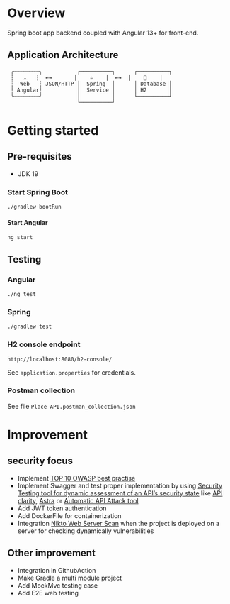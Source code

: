 # Overview
Spring boot app backend coupled with Angular 13+ for front-end.

## Application Architecture


```
 ╭┄┄┄┄┄┄┄┄╮           ┌──────────┐      ┌──────────┐
 ┆   ☁   ┆  ←→       │    ☕    │  ←→  │    💾    │
 ┆  Web   ┆ JSON/HTTP │  Spring  │      │ Database │
 ┆ Angular┆           │  Service │      │ H2       │
 ╰┄┄┄┄┄┄┄┄╯           │          │      └──────────┘
                      └──────────┘

```



# Getting started 

## Pre-requisites

* JDK 19

### Start Spring Boot
`./gradlew bootRun`

#### Start Angular 
`ng start`

## Testing

### Angular 

`./ng test`

### Spring
`./gradlew test`

### H2 console endpoint
`http://localhost:8080/h2-console/`

See `application.properties` for credentials.

### Postman collection
See file `Place API.postman_collection.json`




# Improvement 

## security focus
- Implement [TOP 10 OWASP best practise](https://owasp.org/www-project-api-security/)
- Implement Swagger and test proper implementation by using [Security Testing tool for dynamic assessment of an API’s security state](https://owasp.org/www-community/api_security_tools) like [API clarity](https://github.com/openclarity/apiclarity), [Astra](https://github.com/flipkart-incubator/Astra) or [Automatic API Attack tool](https://github.com/imperva/automatic-api-attack-tool) 
- Add JWT token  authentication 
- Add DockerFile for containerization
- Integration [Nikto Web Server Scan](https://github.com/sullo/nikto) when the project is deployed on a server for checking dynamically vulnerabilities

## Other improvement
- Integration in GithubAction
- Make Gradle a multi module project
- Add MockMvc testing case
- Add E2E web testing
